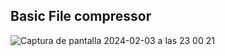 ## Basic File compressor
![Captura de pantalla 2024-02-03 a las 23 00 21](https://github.com/franciscof12/rust-file-compress/assets/123760628/da3e47f4-1ead-44f3-b024-4004bd6a4a08)
